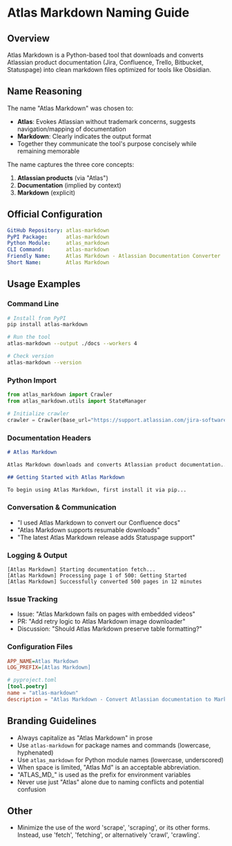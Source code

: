 # Atlas Markdown Naming Guide

## Overview

Atlas Markdown is a Python-based tool that downloads and converts Atlassian product documentation (Jira, Confluence, Trello, Bitbucket, Statuspage) into clean markdown files optimized for tools like Obsidian.

## Name Reasoning

The name "Atlas Markdown" was chosen to:
- **Atlas**: Evokes Atlassian without trademark concerns, suggests navigation/mapping of documentation
- **Markdown**: Clearly indicates the output format
- Together they communicate the tool's purpose concisely while remaining memorable

The name captures the three core concepts:
1. **Atlassian products** (via "Atlas")
2. **Documentation** (implied by context)
3. **Markdown** (explicit)

## Official Configuration

```yaml
GitHub Repository: atlas-markdown
PyPI Package:      atlas-markdown
Python Module:     atlas_markdown
CLI Command:       atlas-markdown
Friendly Name:     Atlas Markdown - Atlassian Documentation Converter
Short Name:        Atlas Markdown
```

## Usage Examples

### Command Line
```bash
# Install from PyPI
pip install atlas-markdown

# Run the tool
atlas-markdown --output ./docs --workers 4

# Check version
atlas-markdown --version
```

### Python Import
```python
from atlas_markdown import Crawler
from atlas_markdown.utils import StateManager

# Initialize crawler
crawler = Crawler(base_url="https://support.atlassian.com/jira-software-cloud/")
```

### Documentation Headers
```markdown
# Atlas Markdown

Atlas Markdown downloads and converts Atlassian product documentation...

## Getting Started with Atlas Markdown

To begin using Atlas Markdown, first install it via pip...
```

### Conversation & Communication
- "I used Atlas Markdown to convert our Confluence docs"
- "Atlas Markdown supports resumable downloads"
- "The latest Atlas Markdown release adds Statuspage support"

### Logging & Output
```
[Atlas Markdown] Starting documentation fetch...
[Atlas Markdown] Processing page 1 of 500: Getting Started
[Atlas Markdown] Successfully converted 500 pages in 12 minutes
```

### Issue Tracking
- Issue: "Atlas Markdown fails on pages with embedded videos"
- PR: "Add retry logic to Atlas Markdown image downloader"
- Discussion: "Should Atlas Markdown preserve table formatting?"

### Configuration Files
```ini
APP_NAME=Atlas Markdown
LOG_PREFIX=[Atlas Markdown]
```

```toml
# pyproject.toml
[tool.poetry]
name = "atlas-markdown"
description = "Atlas Markdown - Convert Atlassian documentation to Markdown"
```

## Branding Guidelines

- Always capitalize as "Atlas Markdown" in prose
- Use `atlas-markdown` for package names and commands (lowercase, hyphenated)
- Use `atlas_markdown` for Python module names (lowercase, underscored)
- When space is limited, "Atlas Md" is an acceptable abbreviation.
- "ATLAS_MD_" is used as the prefix for environment variables
- Never use just "Atlas" alone due to naming conflicts and potential confusion

## Other

- Minimize the use of the word 'scrape', 'scraping', or its other forms. Instead, use 'fetch', 'fetching', or alternatively 'crawl', 'crawling'.
